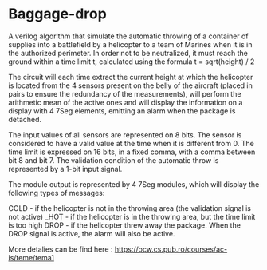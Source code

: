 # Baggage-drop
A verilog algorithm that simulate the automatic throwing of a container of supplies into a battlefield by a helicopter  to a team of Marines when it is in the authorized perimeter. In order not to be neutralized, it must reach the ground within a time limit t, calculated using the formula t = sqrt(height) / 2

The circuit will each time extract the current height at which the helicopter is located from the 4 sensors present on the belly of the aircraft (placed in pairs to ensure the redundancy of the measurements), will perform the arithmetic mean of the active ones and will display the information on a display with 4 7Seg elements, emitting an alarm when the package is detached.

The input values of all sensors are represented on 8 bits. The sensor is considered to have a valid value at the time when it is different from 0. The time limit is expressed on 16 bits, in a fixed comma, with a comma between bit 8 and bit 7. The validation condition of the automatic throw is represented by a 1-bit input signal.

The module output is represented by 4 7Seg modules, which will display the following types of messages:

COLD - if the helicopter is not in the throwing area (the validation signal is not active)
_HOT - if the helicopter is in the throwing area, but the time limit is too high
DROP - if the helicopter threw away the package.
When the DROP signal is active, the alarm will also be active.

More detalies can be find here : https://ocw.cs.pub.ro/courses/ac-is/teme/tema1
